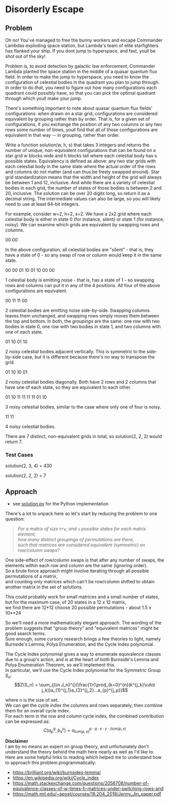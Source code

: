 # Disorderly Escape

## Problem

Oh no! You've managed to free the bunny workers and escape Commander Lambdas exploding space station, but Lambda's team of elite starfighters has flanked your ship. If you dont jump to hyperspace, and fast, youll be shot out of the sky!

Problem is, to avoid detection by galactic law enforcement, Commander Lambda planted the space station in the middle of a quasar quantum flux field. In order to make the jump to hyperspace, you need to know the configuration of celestial bodies in the quadrant you plan to jump through. In order to do *that*, you need to figure out how many configurations each quadrant could possibly have, so that you can pick the optimal quadrant through which youll make your jump. 

There's something important to note about quasar quantum flux fields' configurations: when drawn on a star grid, configurations are considered equivalent by grouping rather than by order. That is, for a given set of configurations, if you exchange the position of any two columns or any two rows some number of times, youll find that all of those configurations are equivalent in that way -- in grouping, rather than order.

Write a function solution(w, h, s) that takes 3 integers and returns the number of unique, non-equivalent configurations that can be found on a star grid w blocks wide and h blocks tall where each celestial body has s possible states. Equivalency is defined as above: any two star grids with each celestial body in the same state where the actual order of the rows and columns do not matter (and can thus be freely swapped around). Star grid standardization means that the width and height of the grid will always be between 1 and 12, inclusive. And while there are a variety of celestial bodies in each grid, the number of states of those bodies is between 2 and 20, inclusive. The solution can be over 20 digits long, so return it as a decimal string.  The intermediate values can also be large, so you will likely need to use at least 64-bit integers.

For example, consider w=2, h=2, s=2. We have a 2x2 grid where each celestial body is either in state 0 (for instance, silent) or state 1 (for instance, noisy).  We can examine which grids are equivalent by swapping rows and columns.

00
00

In the above configuration, all celestial bodies are "silent" - that is, they have a state of 0 - so any swap of row or column would keep it in the same state.

00 00 01 10
01 10 00 00

1 celestial body is emitting noise - that is, has a state of 1 - so swapping rows and columns can put it in any of the 4 positions.  All four of the above configurations are equivalent.

00 11
11 00

2 celestial bodies are emitting noise side-by-side.  Swapping columns leaves them unchanged, and swapping rows simply moves them between the top and bottom.  In both, the *groupings* are the same: one row with two bodies in state 0, one row with two bodies in state 1, and two columns with one of each state.

01 10
01 10

2 noisy celestial bodies adjacent vertically. This is symmetric to the side-by-side case, but it is different because there's no way to transpose the grid.

01 10
10 01

2 noisy celestial bodies diagonally.  Both have 2 rows and 2 columns that have one of each state, so they are equivalent to each other.

01 10 11 11
11 11 01 10

3 noisy celestial bodies, similar to the case where only one of four is noisy.

11
11

4 noisy celestial bodies.

There are 7 distinct, non-equivalent grids in total, so solution(2, 2, 2) would return 7.

### Test Cases

solution(2, 3, 4) = 430

solution(2, 2, 2) = 7

## Approach

- see [solution.py](solution.py) for the Python implementation

There's a lot to unpack here so let's start by reducing the problem to one question:  
> *For a matrix of size `h*w`, and `s` possible states for each matrix element,  
how many distinct groupings of permutations are there,  
such that matrices are considered equivalent (symmetric) on row/column swaps?*

One side-effect of row/column swaps is that after any number of swaps, the elements within each row and column are the same (ignoring order).  
So a brute force approach might involve iterating through all possible permutations of a matrix,  
and counting only matrices which can't be row/column shifted to obtain another matrix in the set of solutions.  

This could probably work for small matrices and a small number of states, but for the maximum case, of 20 states in a 12 x 12 matrix,  
we find there are 12*12 choose 20 possible permutations - about 1.5 x 10**24 

So we'll need a more mathematically elegant approach. The wording of the problem suggests that "group theory" and "equivalent matrices" might be good search terms.  
Sure enough, some cursory research brings a few theories to light, namely Burnside's Lemma, Polya Enumeration, and the Cycle Index polynomial.

The Cycle Index polynomial gives a way to enumerate equivalence classes due to a group's action, and is at the heart of both Burnside's Lemma and Polya Enumeration Theorem, so we'll implement this.  
In particular, we'll use the Cycle Index polynomial for the Symmetric Group $S_n$:  
$$Z(S_n) = \sum_{j\in J_n}^{}(\frac{1}{\prod_{k=0}^{n}(k^{j_k}\cdot j_k)}a_{1}^{j_1}a_{2}^{j_2}...a_{p}^{j_p})$$

where $n$ is the size of set.  
We can get the cycle index the columns and rows separately, then combine them for an overall cycle index.  
For each term in the row and column cycle index, the combined contribution can be expressed as:  
$$C(a_{p}^{q}, b_{x}^{y}) = a_{lcm(p,x)}^{p\cdot q\cdot x\cdot y\cdot / lcm(p,x)}$$

**Disclaimer**  
I am by no means an expert on group theory, and unfortunately don't understand the theory behind the math here nearly as well as I'd like to.  
Here are some helpful links to reading which helped me to understand how to approach this problem programmatically:
- https://brilliant.org/wiki/burnsides-lemma/
- https://en.wikipedia.org/wiki/Cycle_index
- https://math.stackexchange.com/questions/2056708/number-of-equivalence-classes-of-w-times-h-matrices-under-switching-rows-and
- https://math.mit.edu/~apost/courses/18.204_2018/Jenny_Jin_paper.pdf

